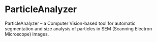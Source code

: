 # ParticleAnalyzer
ParticleAnalyzer – a Computer Vision-based tool for automatic segmentation and size analysis of particles in SEM (Scanning Electron Microscope) images.
